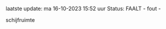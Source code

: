 laatste update: 
ma 16-10-2023 15:52   uur 
Status: FAALT - fout - 
<div class="service R">schijfruimte</div>